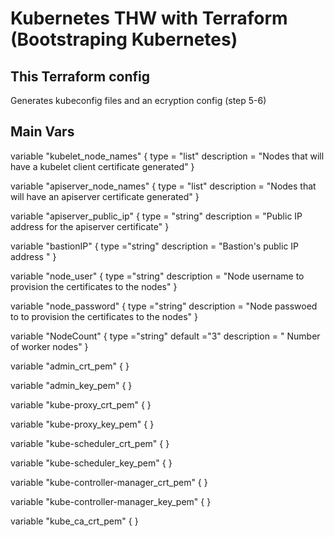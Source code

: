 # Kubernetes THW with Terraform (Bootstraping Kubernetes)

## This Terraform config

Generates kubeconfig files and an ecryption config (step 5-6)

## Main Vars

variable "kubelet_node_names" {
  type        = "list"
  description = "Nodes that will have a kubelet client certificate generated"
}

variable "apiserver_node_names" {
  type        = "list"
  description = "Nodes that will have an apiserver certificate generated"
}

variable "apiserver_public_ip" {
  type        = "string"
  description = "Public IP address for the apiserver certificate"
}

variable "bastionIP" {
  type ="string"
  description = "Bastion's public IP address "
}

variable "node_user" {
  type ="string"
  description = "Node username to provision the certificates to the nodes"
}

variable "node_password" {
  type ="string"
  description = "Node passwoed to to provision the certificates to the nodes"
}

variable "NodeCount" {
  type ="string"
  default ="3"
  description = " Number of worker nodes"
}

variable "admin_crt_pem" {
}

variable "admin_key_pem" {
}

variable "kube-proxy_crt_pem" {
}

variable "kube-proxy_key_pem" {
}

variable "kube-scheduler_crt_pem" {
}

variable "kube-scheduler_key_pem" {
}

variable "kube-controller-manager_crt_pem" {
}

variable "kube-controller-manager_key_pem" {
}

variable "kube_ca_crt_pem" {
}
